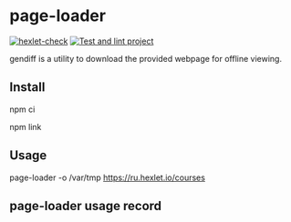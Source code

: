 # page-loader

[![hexlet-check](https://github.com/irinata/fullstack-javascript-project-4/actions/workflows/hexlet-check.yml/badge.svg)](https://github.com/irinata/fullstack-javascript-project-4/actions/workflows/hexlet-check.yml)
[![Test and lint project](https://github.com/irinata/fullstack-javascript-project-4/actions/workflows/main-test.yml/badge.svg)](https://github.com/irinata/fullstack-javascript-project-4/actions/workflows/main-test.yml)


gendiff is a utility to download the provided webpage for offline viewing.

## Install

npm ci

npm link

## Usage

page-loader -o /var/tmp https://ru.hexlet.io/courses

## page-loader usage record

